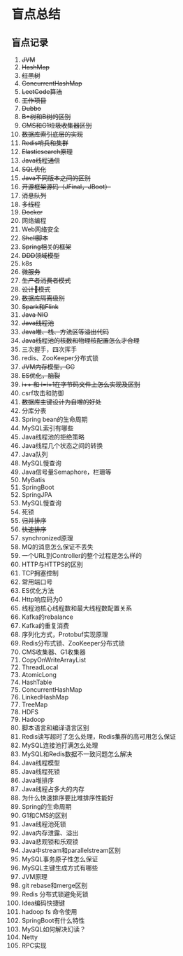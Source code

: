 # 盲点总结

## 盲点记录
1. ~~JVM~~
2. ~~HashMap~~
3. ~~红黑树~~
4. ~~ConcurrentHashMap~~
5. ~~LeetCode算法~~
6. ~~工作项目~~
7. ~~Dubbo~~
8. ~~B+树和B树的区别~~
9. ~~CMS和G1垃圾收集器区别~~
10. ~~数据库索引底层的实现~~
11. ~~Redis哨兵和集群~~
12. ~~Elasticsearch原理~~
13. ~~Java线程通信~~
14. ~~SQL优化~~
15. ~~Java不同版本之间的区别~~
16. ~~开源框架源码（JFinal，JBoot）~~
17. ~~消息队列~~
18. ~~多线程~~
19. ~~Docker~~
20. 网络编程
21. Web网络安全
22. ~~Shell脚本~~
23. ~~Spring相关的框架~~
24. ~~DDD领域模型~~
25. k8s
26. ~~微服务~~
27. ~~生产者消费者模式~~
28. ~~设计模式~~
29. ~~数据库隔离级别~~
30. ~~Spark和Flink~~
31. ~~Java NIO~~
32. ~~Java线程池~~
33. ~~Java堆、栈、方法区等溢出代码~~
34. ~~Java线程池的核数和物理核配置怎么才合理~~
35. 三次握手，四次挥手
36. redis、ZooKeeper分布式锁
37. ~~JVM内存模型，GC~~
38. ~~ES优化，脑裂~~
39. ~~i++ 和 i=i+1在字节码文件上怎么实现及区别~~
40. csrf攻击和防御
41. ~~数据库主键设计为自增的好处~~
42. 分库分表
43. Spring bean的生命周期
44. MySQL索引有哪些
45. Java线程池的拒绝策略
46. Java线程几个状态之间的转换
47. Java队列
48. MySQL慢查询
49. Java信号量Semaphore，栏珊等
50. MyBatis
51. SpringBoot  
52. SpringJPA  
53. MySQL慢查询
54. 死锁
55. ~~归并排序~~
56. ~~快速排序~~
57. synchronized原理
58. MQ的消息怎么保证不丢失
59. 一个URL到Controller的整个过程是怎么样的
60. HTTP与HTTPS的区别
61. TCP拥塞控制
62. 常用端口号
63. ES优化方法
64. Http响应码为0
65. 线程池核心线程数和最大线程数配置关系
66. Kafka的rebalance
67. Kafka的重复消费
68. 序列化方式，Protobuf实现原理
69. Redis分布式锁、ZooKeeper分布式锁
70. CMS收集器、G1收集器
71. CopyOnWriteArrayList
72. ThreadLocal
73. AtomicLong
74. HashTable
75. ConcurrentHashMap
76. LinkedHashMap
77. TreeMap
78. HDFS
79. Hadoop
80. 脚本语言和编译语言区别
81. Redis读写超时了怎么处理，Redis集群的高可用怎么保证
82. MySQL连接池打满怎么处理
83. MySQL和Redis数据不一致问题怎么解决
84. Java线程模型
85. Java线程死锁
86. Java堆排序
87. Java线程占多大的内存
88. 为什么快速排序要比堆排序性能好
89. Spring的生命周期
90. G1和CMS的区别
91. Java线程池死锁
92. Java内存泄露、溢出
93. Java悲观锁和乐观锁
94. Java中stream和parallelstream区别
95. MySQL事务原子性怎么保证
96. MySQL主键生成方式有哪些
96. JVM原理
97. git rebase和merge区别
98. Redis 分布式锁避免死锁
99. Idea编码快捷键
100. hadoop fs 命令使用
101. SpringBoot有什么特性
102. MySQL如何解决幻读？
103. Netty
104. RPC实现







  
















